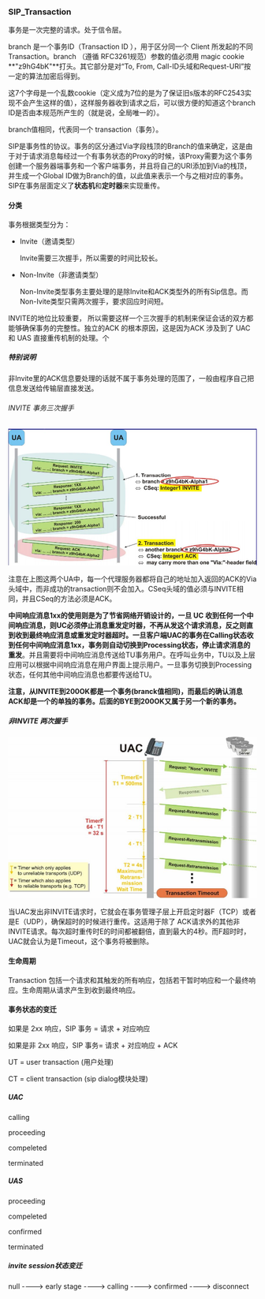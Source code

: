 ### SIP_Transaction

事务是一次完整的请求。处于信令层。

branch 是一个事务ID（Transaction ID ），用于区分同一个 Client 所发起的不同 Transaction。branch （遵循 RFC3261规范）参数的值必须用 magic cookie **"z9hG4bK"**打头。其它部分是对“To, From, Call-ID头域和Request-URI”按一定的算法加密后得到。

这7个字母是一个乱数cookie（定义成为7位的是为了保证旧s版本的RFC2543实现不会产生这样的值），这样服务器收到请求之后，可以很方便的知道这个branch ID是否由本规范所产生的（就是说，全局唯一的）。

branch值相同，代表同一个 transaction（事务）。

SIP是事务性的协议。事务的区分通过Via字段栈顶的Branch的值来确定，这是由于对于请求消息每经过一个有事务状态的Proxy的时候，该Proxy需要为这个事务创建一个服务器端事务和一个客户端事务，并且将自己的URI添加到Via的栈顶，并生成一个Global ID做为Branch的值，以此值来表示一个与之相对应的事务。SIP在事务层面定义了**状态机**和**定时器**来实现重传。

#### 分类

事务根据类型分为：

- Invite（邀请类型）

  Invite需要三次握手，所以需要的时间比较长。

- Non-Invite（非邀请类型）

  Non-Invite类型事务主要处理的是除Invite和ACK类型外的所有Sip信息。而Non-Ivite类型只需两次握手，要求回应时间短。

INVITE的地位比较重要， 所以需要这样一个三次握手的机制来保证会话的双方都能够确保事务的完整性。独立的ACK 的根本原因，这是因为ACK 涉及到了 UAC 和 UAS 直接重传机制的处理。个

##### 特别说明

非Invite里的ACK信息要处理的话就不属于事务处理的范围了，一般由程序自己把信息发送给传输层直接发送。

###### INVITE 事务三次握手

![](./png/sip_transaction_invite.png)

注意在上图这两个UA中，每一个代理服务器都将自己的地址加入返回的ACK的Via头域中，而非成功的transaction则不会加入。CSeq头域的值必须与INVITE相同，并且CSeq的方法必须是ACK。

**中间响应消息1xx的使用则是为了节省网络开销设计的，一旦 UC 收到任何一个中间响应消息，则UC必须停止消息重发定时器，不再从发这个请求消息，反之则直到收到最终响应消息或重发定时器超时。**一旦客户端UAC的事务在Calling状态收到任何中间响应消息1xx，事务则自动**切换到Processing状态，停止请求消息的重发**。并且需要将中间响应消息传送给TU事务用户。在呼叫业务中，TU以及上层应用可以根据中间响应消息在用户界面上提示用户。一旦事务切换到Processing状态，任何其他中间响应消息也都要传送给TU。

**注意，从INVITE到200OK都是一个事务(branck值相同)，而最后的确认消息ACK却是一个的单独的事务。后面的BYE到200OK又属于另一个新的事务。**

##### 非INVITE 两次握手

![](./png/sip_transaction_noninvite.png)

当UAC发出非INVITE请求时，它就会在事务管理子层上开启定时器F（TCP）或者是E（UDP），确保超时的时候进行重传。这适用于除了 ACK请求外的其他非INVITE请求。每次超时重传时E的时间都被翻倍，直到最大的4秒。而F超时时，UAC就会认为是Timeout，这个事务将被删除。

#### 生命周期

Transaction 包括一个请求和其触发的所有响应，包括若干暂时响应和一个最终响应。生命周期从请求产生到收到最终响应。

#### 事务状态的变迁

如果是 2xx 响应，SIP 事务 = 请求 + 对应响应

如果是非 2xx 响应，SIP 事务= 请求 + 对应响应 + ACK

UT = user transaction (用户处理)

CT = client transaction (sip dialog模块处理)

##### UAC 

calling

proceeding

compeleted

terminated

##### UAS

proceeding

compeleted

confirmed

terminated

##### invite session状态变迁

null ----> early stage ----> calling ----> confirmed ----> disconnect


